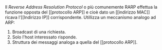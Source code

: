 Il _Reverse Address Resolution Protocol_ o più comunemente RARP effettua la funzione opposta del [[protocollo ARP]] e cioè dato un [[indirizzo MAC]] ricava l'[[Indirizzo IP]] corrispondente.
Utillizza un meccanismo analogo ad ARP:
1. Broadcast di una richiesta.
2. Solo l'host interessato risponde.
3. Struttura dei messaggi analoga a quella del [[protocollo ARP]].
